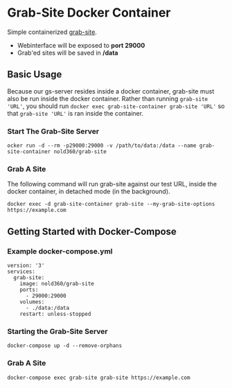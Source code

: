 # Grab-Site Docker Container
Simple containerized [grab-site](https://github.com/ArchiveTeam/grab-site).

 - Webinterface will be exposed to **port 29000**
 - Grab'ed sites will be saved in **/data**

## Basic Usage
Because our gs-server resides inside a docker container, grab-site must also be run inside the docker container. Rather than running `grab-site 'URL'`, you should run `docker exec grab-site-container grab-site 'URL'` so that `grab-site 'URL'` is ran inside the container.

### Start The Grab-Site Server
```
ocker run -d --rm -p29000:29000 -v /path/to/data:/data --name grab-site-container nold360/grab-site
```

### Grab A Site
The following command will run grab-site against our test URL, inside the docker container, in detached mode (in the background).
```
docker exec -d grab-site-container grab-site --my-grab-site-options https://example.com
```

## Getting Started with Docker-Compose
### Example docker-compose.yml
```
version: '3'
services:
  grab-site:
    image: nold360/grab-site
    ports:
      - 29000:29000
    volumes:
      - ./data:/data
    restart: unless-stopped
```

### Starting the Grab-Site Server
```
docker-compose up -d --remove-orphans
```

### Grab A Site
```
docker-compose exec grab-site grab-site https://example.com
```
